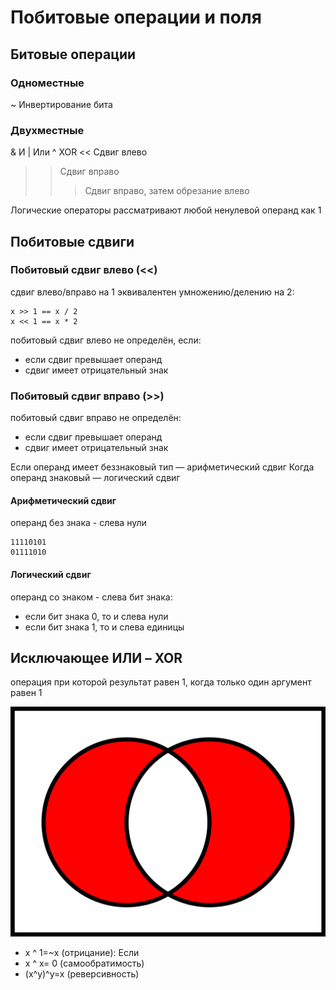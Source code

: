 # Побитовые операции и поля

## Битовые операции

### Одноместные

~ Инвертирование бита

### Двухместные

& И
| Или
^ XOR
<< Сдвиг влево
>> Сдвиг вправо
>>> Сдвиг вправо, затем обрезание влево

Логические операторы рассматривают любой ненулевой операнд как 1

## Побитовые сдвиги

### Побитовый сдвиг влево (<<)

сдвиг влево/вправо на 1 эквивалентен умножению/делению на 2:

```
x >> 1 == x / 2
x << 1 == x * 2
```

побитовый сдвиг влево не определён, если:
- если сдвиг превышает операнд
- сдвиг имеет отрицательный знак


### Побитовый сдвиг вправо (>>)

побитовый сдвиг вправо не определён:

- если сдвиг превышает операнд
- сдвиг имеет отрицательный знак

Если операнд имеет беззнаковый тип — арифметический сдвиг
Когда операнд знаковый — логический сдвиг

#### Арифметический сдвиг

операнд без знака - слева нули

```
11110101
01111010
```

#### Логический сдвиг

операнд со знаком - слева бит знака:
- если бит знака 0, то и слева нули
- если бит знака 1, то и слева единицы

## Исключающее ИЛИ – XOR 
операция при которой результат равен 1, когда только один аргумент равен 1

<img src=pics/01.png>

- x ^ 1=~x (отрицание): Если 
- x ^ x= 0 (самообратимость)
- (x^y)^y=x (реверсивность)

